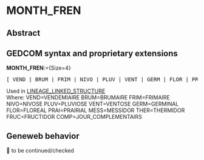 ﻿# MONTH_FREN
## Abstract

## GEDCOM syntax and proprietary extensions

**MONTH_FREN**:={Size=4}
<pre>
[ VEND | BRUM | FRIM | NIVO | PLUV | VENT | GERM | FLOR | PRAI | MESS | THER | FRUC | COMP ]
</pre>
Used in <a href=Ged.LINEAGE_LINKED_STRUCTURE.md>LINEAGE_LINKED_STRUCTURE</a><br />
Where:
VEND=VENDEMIAIRE
BRUM=BRUMAIRE
FRIM=FRIMAIRE
NIVO=NIVOSE
PLUV=PLUVIOSE
VENT=VENTOSE
GERM=GERMINAL
FLOR=FLOREAL
PRAI=PRAIRIAL
MESS=MESSIDOR
THER=THERMIDOR
FRUC=FRUCTIDOR
COMP=JOUR_COMPLEMENTAIRS

## Geneweb behavior



🚧 to be continued/checked

